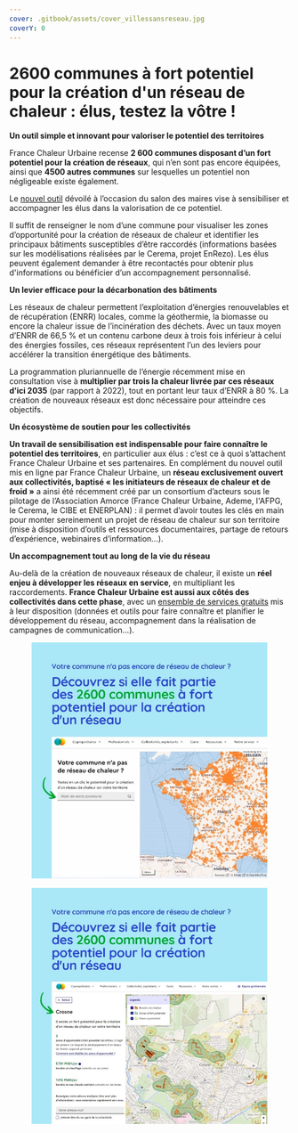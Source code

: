 ```yaml
---
cover: .gitbook/assets/cover_villessansreseau.jpg
coverY: 0
---
```


# 2600 communes à fort potentiel pour la création d'un réseau de chaleur : élus, testez la vôtre !

**Un outil simple et innovant pour valoriser le potentiel des territoires**

France Chaleur Urbaine recense **2 600 communes disposant d’un fort potentiel pour la création de réseaux**, qui n’en sont pas encore équipées, ainsi que **4500 autres communes** sur lesquelles un potentiel non négligeable existe également.

Le [nouvel outil](https://france-chaleur-urbaine.beta.gouv.fr/collectivites-et-exploitants/potentiel-creation-reseau) dévoilé à l’occasion du salon des maires vise à sensibiliser et accompagner les élus dans la valorisation de ce potentiel.

Il suffit de renseigner le nom d’une commune pour visualiser les zones d’opportunité pour la création de réseaux de chaleur et identifier les principaux bâtiments susceptibles d’être raccordés (informations basées sur les modélisations réalisées par le Cerema, projet EnRezo). Les élus peuvent également demander à être recontactés pour obtenir plus d'informations ou bénéficier d’un accompagnement personnalisé.

**Un levier efficace pour la décarbonation des bâtiments**

Les réseaux de chaleur permettent l’exploitation d’énergies renouvelables et de récupération (ENRR) locales, comme la géothermie, la biomasse ou encore la chaleur issue de l’incinération des déchets. Avec un taux moyen d’ENRR de 66,5 % et un contenu carbone deux à trois fois inférieur à celui des énergies fossiles, ces réseaux représentent l’un des leviers pour accélérer la transition énergétique des bâtiments.

La programmation pluriannuelle de l’énergie récemment mise en consultation vise à **multiplier par trois la chaleur livrée par ces réseaux d’ici 2035** (par rapport à 2022), tout en portant leur taux d’ENRR à 80 %. La création de nouveaux réseaux est donc nécessaire pour atteindre ces objectifs.

**Un écosystème de soutien pour les collectivités**

**Un travail de sensibilisation est indispensable pour faire connaître le potentiel des territoires**, en particulier aux élus : c’est ce à quoi s’attachent France Chaleur Urbaine et ses partenaires. En complément du nouvel outil mis en ligne par France Chaleur Urbaine, un **réseau exclusivement ouvert aux collectivités, baptisé « les initiateurs de réseaux de chaleur et de froid »** a ainsi été récemment créé par un consortium d’acteurs sous le pilotage de l’Association Amorce (France Chaleur Urbaine, Ademe, l'AFPG, le Cerema, le CIBE et ENERPLAN) : il permet d’avoir toutes les clés en main pour monter sereinement un projet de réseau de chaleur sur son territoire (mise à disposition d’outils et ressources documentaires, partage de retours d’expérience, webinaires d’information…).

**Un accompagnement tout au long de la vie du réseau**

Au-delà de la création de nouveaux réseaux de chaleur, il existe un **réel enjeu à développer les réseaux en service**, en multipliant les raccordements. **France Chaleur Urbaine est aussi aux côtés des collectivités dans cette phase**, avec un [ensemble de services gratuits](https://france-chaleur-urbaine.beta.gouv.fr/collectivites-et-exploitants/potentiel-creation-reseau) mis à leur disposition (données et outils pour faire connaître et planifier le développement du réseau, accompagnement dans la réalisation de campagnes de communication…).

<div>

<figure><img src=".gitbook/assets/FCU_villlessansreseau_1.jpg" alt=""><figcaption></figcaption></figure>

 

<figure><img src=".gitbook/assets/FCU_villlessansreseau_2.jpg" alt=""><figcaption></figcaption></figure>

</div>

